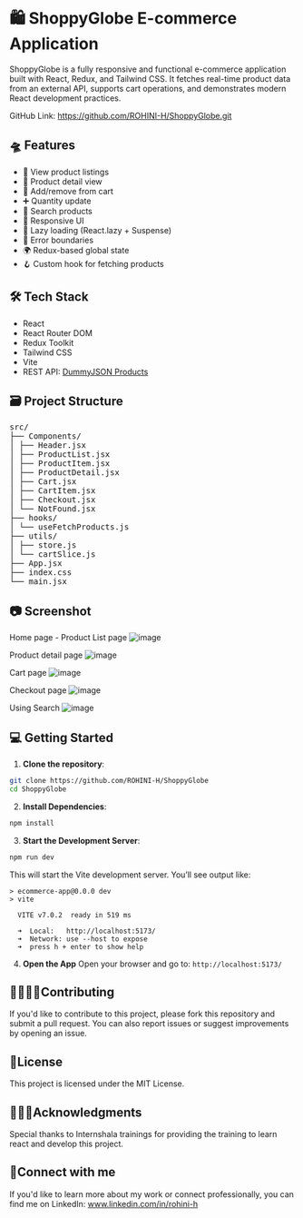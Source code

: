 # 🛍️ ShoppyGlobe E-commerce Application

ShoppyGlobe is a fully responsive and functional e-commerce application built with React, Redux, and Tailwind CSS. It fetches real-time product data from an external API, supports cart operations, and demonstrates modern React development practices.

GitHub Link: https://github.com/ROHINI-H/ShoppyGlobe.git

## 🛸 Features

- 📃 View product listings  
- 📜 Product detail view  
- 📝 Add/remove from cart  
- ➕ Quantity update  
- 🔎 Search products  
- 📲 Responsive UI  
- 🦥 Lazy loading (React.lazy + Suspense)  
- 🚧 Error boundaries  
- 🌍 Redux-based global state  
- 🪝 Custom hook for fetching products

## 🛠️ Tech Stack

- React
- React Router DOM
- Redux Toolkit
- Tailwind CSS
- Vite
- REST API: [DummyJSON Products](https://dummyjson.com/products)

## 🗃️ Project Structure
<pre>
src/
├── Components/
│ ├── Header.jsx
│ ├── ProductList.jsx
│ ├── ProductItem.jsx
│ ├── ProductDetail.jsx
│ ├── Cart.jsx
│ ├── CartItem.jsx
│ ├── Checkout.jsx
│ └── NotFound.jsx
├── hooks/
│ └── useFetchProducts.js
├── utils/
│ ├── store.js
│ └── cartSlice.js
├── App.jsx
├── index.css
└── main.jsx
</pre>

## 📷 Screenshot
Home page - Product List page
![image](https://github.com/user-attachments/assets/c3699841-03d5-4402-be2d-0d1c48d10f7f)

Product detail page
![image](https://github.com/user-attachments/assets/1e039219-a130-48ec-b228-39fec69e50d8)

Cart page
![image](https://github.com/user-attachments/assets/e4e02e56-38b6-4aa0-bcca-94b4b5cade92)

Checkout page
![image](https://github.com/user-attachments/assets/c6c3b92e-13d6-4ff0-a290-39245e63cc92)

Using Search
![image](https://github.com/user-attachments/assets/0e951637-ea66-42f5-8673-b70ea2067c9a)

## 💻 Getting Started

1. **Clone the repository**:
  ```bash
  git clone https://github.com/ROHINI-H/ShoppyGlobe
  cd ShoppyGlobe
  ```
2. **Install Dependencies**:
  ```bash
  npm install
  ```
3. **Start the Development Server**:
  ```bash
  npm run dev
```
This will start the Vite development server. You’ll see output like:
```
> ecommerce-app@0.0.0 dev
> vite

  VITE v7.0.2  ready in 519 ms

  ➜  Local:   http://localhost:5173/
  ➜  Network: use --host to expose
  ➜  press h + enter to show help
```
4. **Open the App**
Open your browser and go to:
`http://localhost:5173/`

## 🫱🏼‍🫲🏼Contributing
If you'd like to contribute to this project, please fork this repository and submit a pull request. You can also report issues or suggest improvements by opening an issue.

## 🔏License
This project is licensed under the MIT License.

## 🙇🏻‍♀️Acknowledgments
Special thanks to Internshala trainings for providing the training to learn react and develop this project.

## 🚀Connect with me
If you'd like to learn more about my work or connect professionally, you can find me on LinkedIn: www.linkedin.com/in/rohini-h

